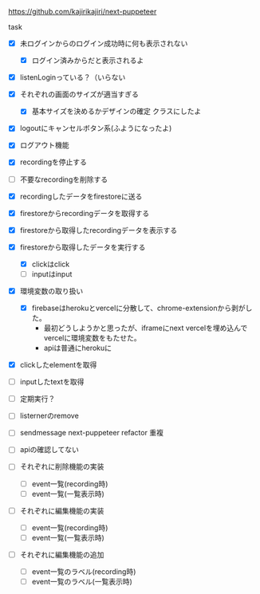https://github.com/kajirikajiri/next-puppeteer

task
- [x] 未ログインからのログイン成功時に何も表示されない
  - [x] ログイン済みからだと表示されるよ

- [x] listenLoginっている？（いらない

- [x] それぞれの画面のサイズが適当すぎる
  - [x] 基本サイズを決めるかデザインの確定 クラスにしたよ

- [x] logoutにキャンセルボタン系(ふようになったよ)

- [x] ログアウト機能
- [x] recordingを停止する
- [ ] 不要なrecordingを削除する
- [x] recordingしたデータをfirestoreに送る
- [x] firestoreからrecordingデータを取得する
- [x] firestoreから取得したrecordingデータを表示する
- [x] firestoreから取得したデータを実行する
	- [x] clickはclick
	- [ ] inputはinput

- [x] 環境変数の取り扱い
  - [x] firebaseはherokuとvercelに分散して、chrome-extensionから剥がした。
    - 最初どうしようかと思ったが、iframeにnext vercelを埋め込んでvercelに環境変数をもたせた。
    - apiは普通にherokuに

- [x] clickしたelementを取得
- [ ] inputしたtextを取得

- [ ] 定期実行？

- [ ] listernerのremove

- [ ] sendmessage next-puppeteer refactor 重複

- [ ] apiの確認してない

- [ ] それぞれに削除機能の実装
  - [ ] event一覧(recording時)
  - [ ] event一覧(一覧表示時)

- [ ] それぞれに編集機能の実装
  - [ ] event一覧(recording時)
  - [ ] event一覧(一覧表示時)

- [ ] それぞれに編集機能の追加
  - [ ] event一覧のラベル(recording時)
  - [ ] event一覧のラベル(一覧表示時)